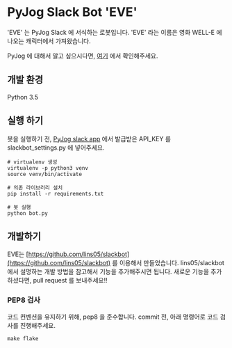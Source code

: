 # PyJog Slack Bot 'EVE'
'EVE' 는 PyJog Slack 에 서식하는 로봇입니다.
'EVE' 라는 이름은 영화 WELL-E 에 나오는 캐릭터에서 가져왔습니다.
 
PyJog 에 대해서 알고 싶으시다면, [여기](https://www.facebook.com/pyjog) 에서 확인해주세요.
 
 
## 개발 환경
Python 3.5
 
 
## 실행 하기
봇을 실행하기 전, [PyJog slack app](https://pyjog.slack.com/apps) 에서 발급받은 API_KEY 를 slackbot_settings.py 에 넣어주세요.

```
# virtualenv 생성
virtualenv -p python3 venv
source venv/bin/activate

# 의존 라이브러리 설치
pip install -r requirements.txt

# 봇 실행
python bot.py
```

## 개발하기
EVE는 [https://github.com/lins05/slackbot](https://github.com/lins05/slackbot) 를 이용해서 만들었습니다.
lins05/slackbot 에서 설명하는 개발 방법을 참고해서 기능을 추가해주시면 됩니다.
새로운 기능을 추가하셨다면, pull request 를 보내주세요!!
 
### PEP8 검사
코드 컨벤션을 유지하기 위해, pep8 을 준수합니다. commit 전, 아래 명령어로 코드 검사를 진행해주세요.
```
make flake
```
